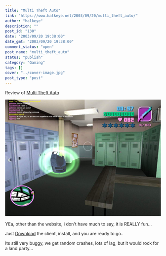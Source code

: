 ```yaml
---
title: "Multi Theft Auto"
link: "https://www.halkeye.net/2003/09/20/multi_theft_auto/"
author: "halkeye"
description: ""
post_id: "130"
date: "2003/09/20 19:38:00"
date_gmt: "2003/09/20 19:38:00"
comment_status: "open"
post_name: "multi_theft_auto"
status: "publish"
category: "Gaming"
tags: []
cover: "../cover-image.jpg"
post_type: "post"
---
```


Review of [Multi Theft Auto](https://web.archive.org/web/20180307003844/http://mtavc.com/)

![moocow](2956_f5f06c8aba2da87601eb0384c0d65c0d.jpg)

  

YEa, other than the website, i don't have much to say, it is REALLY fun...

Just [Download](https://web.archive.org/web/20180307003844/http://mtavc.com/) the client, install, and you are ready to go..

Its still very buggy, we get random crashes, lots of lag, but it would rock for a land party...
